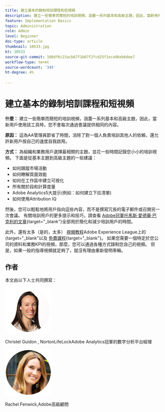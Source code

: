 ```yaml
---
title: 建立基本的錄制培訓課程和短視頻
description: 建立一些簡單而簡短的培訓視頻，涵蓋一系列基本和高級主題，因此，當新用戶使用該工具時，您不會每次通過會議提供相同的內容。
feature: Implementation Basics
topic: Administration
role: Admin
level: Beginner
doc-type: article
thumbnail: 10533.jpg
kt: 10533
source-git-commit: 160df6c23acb67f1b07f2fcd25f1eca96eb6dee7
workflow-type: tm+mt
source-wordcount: '345'
ht-degree: 4%

---
```



# 建立基本的錄制培訓課程和短視頻

**什麼：** 建立一些簡單而簡短的培訓視頻，涵蓋一系列基本和高級主題，因此，當新用戶使用該工具時，您不會每次通過會議提供相同的內容。

**原因：** 這為AA管理員節省了時間，消除了對一個人負責培訓其他人的依賴，還允許新用戶按自己的速度自我啟用。

**方式：** 為組織和業務用戶選擇最相關的主題，並花一些時間記錄您小小的培訓視頻。 下面是從基本主題到高級主題的一些建議：

* 如何跟蹤市場活動
* 如何瞭解頁面效能
* 如何在工作區中建立可視化
* 所有關於段和計算度量
* Adobe Analytics5大提示(例如：如何建立下拉清單)
* 如何使用Attribution IQ

然後，您可以輕鬆地將用戶指向這些內容，而不是撰寫冗長的電子郵件或召開另一次會議。 有關培訓用戶的更多提示和技巧，請查看 [Adobe冠軍托馬斯·愛德華·巴克利的文章](https://experienceleague.adobe.com/docs/analytics-learn/tutorials/administration/key-admin-skills/simplify-training-users.html?lang=zh-Hant){target=&quot;_blank&quot;}全部用於簡化和減少培訓用戶的時間。

此外，還有太多（是的，太多） [視頻教程](https://experienceleague.adobe.com/docs/analytics-learn/tutorials/overview.html?lang=zh-Hant)Adobe Experience League上的{target=&quot;_blank&quot;以及 [免費課程](https://experienceleague.adobe.com/?lang=en#dashboard/learning){target=&quot;_blank&quot;}。 如果您需要一個特定於您公司的資料和業務KPI的視頻，那麼，您可以通過各種方式錄制您自己的視頻。 但是，如果一般的指導視頻就足夠了，就沒有理由重新發明車輪。

## 作者

本文由以下人士共同撰寫：

![克里斯特爾·吉東](assets/Christel-Headshot-150.png)

Christel Guidon , NortonLifeLockAdobe Analytics冠軍的數字分析平台經理

![瑞秋·芬威克](assets/Rachel-Fenwick-150.png)

Rachel Fenwick,Adobe高級顧問
